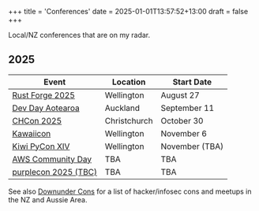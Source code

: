 +++
title = 'Conferences'
date = 2025-01-01T13:57:52+13:00
draft = false
+++

Local/NZ conferences that are on my radar.

## 2025

|Event|Location|Start Date|
|---|---|---|
|[Rust Forge 2025](https://rustforgeconf.com)|Wellington|August 27|
|[Dev Day Aotearoa](https://www.devday.co.nz/)|Auckland|September 11|
|[CHCon 2025](https://2025.chcon.nz/)|Christchurch|October 30|
|[Kawaiicon](https://kawaiicon.org/)|Wellington|November 6|
|[Kiwi PyCon XIV](https://kiwipycon.nz/)|Wellington|November (TBA)|
|[AWS Community Day](https://aws-community-day.nz/)|TBA|TBA|
|[purplecon 2025 (TBC)](https://purplecon.org/)|TBA|TBA|

See also [Downunder Cons](https://www.downundercons.nz/) for a list of hacker/infosec cons and meetups in the NZ and Aussie Area.

